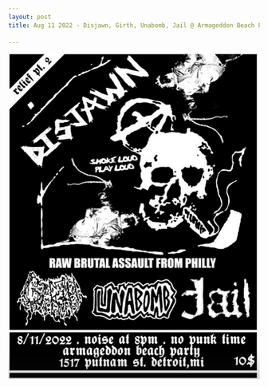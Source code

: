 ```yaml
---
layout: post
title: Aug 11 2022 - Disjawn, Girth, Unabomb, Jail @ Armageddon Beach Party

---
```

![](/uploads/screen-shot-2022-06-02-at-10-42-52-pm.png)